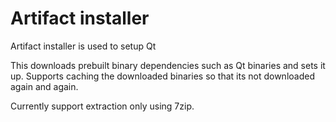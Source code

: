 # Artifact installer

Artifact installer is used to setup Qt

This downloads prebuilt binary dependencies such as Qt binaries and sets it up.
Supports caching the downloaded binaries so that its not downloaded again and again.

Currently support extraction only using 7zip.
